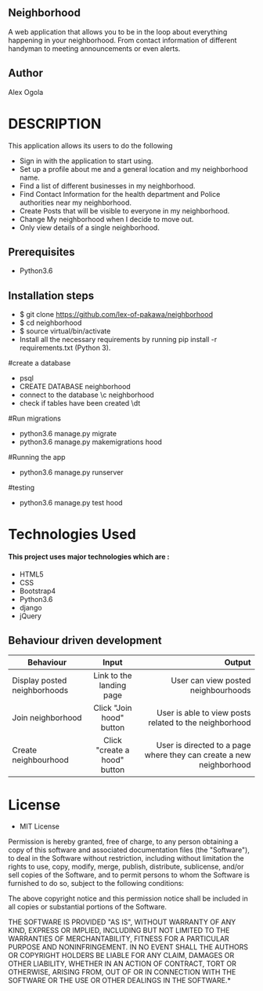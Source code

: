 ## Neighborhood

A web application that allows you to be in the loop about everything happening in your neighborhood. From contact information of different handyman to meeting announcements or even alerts.

## Author

Alex Ogola

# DESCRIPTION

This application allows its users to do the following

* Sign in with the application to start using.
* Set up a profile about me and a general location and my neighborhood name.
* Find a list of different businesses in my neighborhood.
* Find Contact Information for the health department and Police authorities near my neighborhood.
* Create Posts that will be visible to everyone in my neighborhood.
* Change My neighborhood when I decide to move out.
* Only view details of a single neighborhood.


## Prerequisites
* Python3.6

## Installation steps
* $ git clone https://github.com/lex-of-pakawa/neighborhood
* $ cd neighborhood
* $ source virtual/bin/activate
* Install all the necessary requirements by running pip install -r requirements.txt (Python 3).

#create a database

* psql
* CREATE DATABASE neighborhood
* connect to the database \c neighborhood
* check if tables have been created \dt

#Run migrations

* python3.6 manage.py migrate
* python3.6 manage.py makemigrations hood

#Running the app

* python3.6 manage.py runserver

#testing

* python3.6 manage.py test hood


# Technologies Used

#### This project uses major technologies which are :
* HTML5
* CSS
* Bootstrap4
* Python3.6
* django
* jQuery

## Behaviour driven development
| Behaviour   |      Input     |  Output |
|----------|:-------------:|------:|
| Display posted neighborhoods | Link to the landing page |   User can view posted neighbourhoods |
| Join neighborhood | Click "Join hood" button |   User is able to view posts related to the neighborhood |
| Create neighbourhood | Click "create a hood" button  |  User is directed to a page where they can create a new neighborhood |


# License

* MIT License


Permission is hereby granted, free of charge, to any person obtaining a copy
of this software and associated documentation files (the "Software"), to deal
in the Software without restriction, including without limitation the rights
to use, copy, modify, merge, publish, distribute, sublicense, and/or sell
copies of the Software, and to permit persons to whom the Software is
furnished to do so, subject to the following conditions:

The above copyright notice and this permission notice shall be included in all
copies or substantial portions of the Software.

THE SOFTWARE IS PROVIDED "AS IS", WITHOUT WARRANTY OF ANY KIND, EXPRESS OR
IMPLIED, INCLUDING BUT NOT LIMITED TO THE WARRANTIES OF MERCHANTABILITY,
FITNESS FOR A PARTICULAR PURPOSE AND NONINFRINGEMENT. IN NO EVENT SHALL THE
AUTHORS OR COPYRIGHT HOLDERS BE LIABLE FOR ANY CLAIM, DAMAGES OR OTHER
LIABILITY, WHETHER IN AN ACTION OF CONTRACT, TORT OR OTHERWISE, ARISING FROM,
OUT OF OR IN CONNECTION WITH THE SOFTWARE OR THE USE OR OTHER DEALINGS IN THE
SOFTWARE.*
